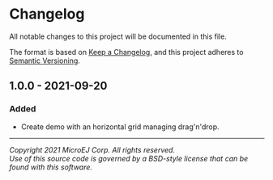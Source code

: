 # Changelog

All notable changes to this project will be documented in this file.

The format is based on [Keep a Changelog](https://keepachangelog.com/en/1.0.0/),
and this project adheres to [Semantic Versioning](https://semver.org/spec/v2.0.0.html).

## 1.0.0 - 2021-09-20

### Added

- Create demo with an horizontal grid managing drag'n'drop.

---  
_Copyright 2021 MicroEJ Corp. All rights reserved._  
_Use of this source code is governed by a BSD-style license that can be found with this software._  